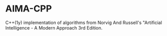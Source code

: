 AIMA-CPP
========

C++(1y) implementation of algorithms from Norvig And Russell's "Artificial Intelligence - A Modern Approach 3rd Edition.
